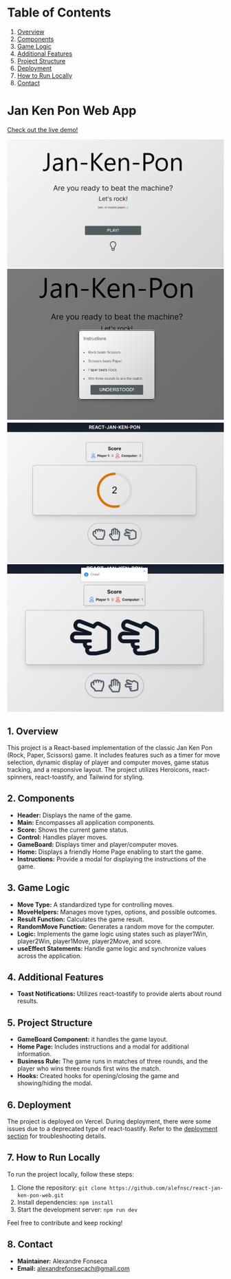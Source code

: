 # Table of Contents

1. [Overview](#1-overview)
2. [Components](#2-components)
3. [Game Logic](#3-game-logic)
3. [Additional Features](#4-additional-features)
4. [Project Structure](#5-project-structure)
5. [Deployment](#6-deployment)
6. [How to Run Locally](#7-how-to-run-locally)
7. [Contact](#8-contact)

# Jan Ken Pon Web App

<a href="https://react-jan-ken-pon-web-afonseca.vercel.app/" target="_blank">Check out the live demo!</a>

![Home Screen](/src/assets/image.png)
![Instructions Modal](/src/assets/image-1.png)
![Game Board - Timer](/src/assets/image-2.png)
![Game Board - Move](/src/assets/image-3.png)

## 1. Overview

This project is a React-based implementation of the classic Jan Ken Pon (Rock, Paper, Scissors) game. It includes features such as a timer for move selection, dynamic display of player and computer moves, game status tracking, and a responsive layout. The project utilizes Heroicons, react-spinners, react-toastify, and Tailwind for styling.

## 2. Components

- **Header:** Displays the name of the game.
- **Main:** Encompasses all application components.
- **Score:** Shows the current game status.
- **Control:** Handles player moves.
- **GameBoard:** Displays timer and player/computer moves.
- **Home:** Displays a friendly Home Page enabling to start the game.
- **Instructions:** Provide a modal for displaying the instructions of the game.

## 3. Game Logic

- **Move Type:** A standardized type for controlling moves.
- **MoveHelpers:** Manages move types, options, and possible outcomes.
- **Result Function:** Calculates the game result.
- **RandomMove Function:** Generates a random move for the computer.
- **Logic:** Implements the game logic using states such as player1Win, player2Win, player1Move, player2Move, and score.
- **useEffect Statements:** Handle game logic and synchronize values across the application.

## 4. Additional Features

- **Toast Notifications:** Utilizes react-toastify to provide alerts about round results.

## 5. Project Structure

- **GameBoard Component:** it handles the game layout.
- **Home Page:** Includes instructions and a modal for additional information.
- **Business Rule:** The game runs in matches of three rounds, and the player who wins three rounds first wins the match.
- **Hooks:** Created hooks for opening/closing the game and showing/hiding the modal.

## 6. Deployment

The project is deployed on Vercel. During deployment, there were some issues due to a deprecated type of react-toastify. Refer to the [deployment section](https://github.com/alefnsc/react-jan-ken-pon-web#deployment) for troubleshooting details.

## 7. How to Run Locally

To run the project locally, follow these steps:

1. Clone the repository: `git clone https://github.com/alefnsc/react-jan-ken-pon-web.git`
2. Install dependencies: `npm install`
3. Start the development server: `npm run dev`

Feel free to contribute and keep rocking!

## 8. Contact

- **Maintainer:** Alexandre Fonseca
- **Email:** alexandrefonsecach@gmail.com
